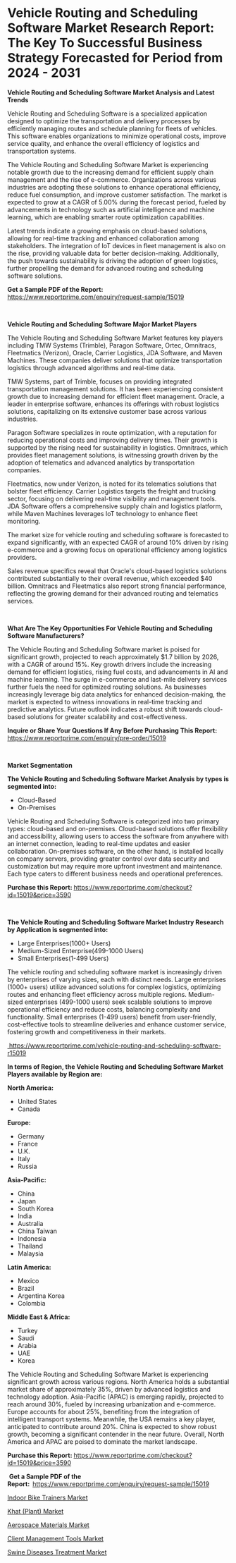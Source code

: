<p><h1>Vehicle Routing and Scheduling Software Market Research Report: The Key To Successful Business Strategy Forecasted for Period from 2024 - 2031</h1></p><p><strong>Vehicle Routing and Scheduling Software Market Analysis and Latest Trends</strong></p>
<p><p>Vehicle Routing and Scheduling Software is a specialized application designed to optimize the transportation and delivery processes by efficiently managing routes and schedule planning for fleets of vehicles. This software enables organizations to minimize operational costs, improve service quality, and enhance the overall efficiency of logistics and transportation systems.</p><p>The Vehicle Routing and Scheduling Software Market is experiencing notable growth due to the increasing demand for efficient supply chain management and the rise of e-commerce. Organizations across various industries are adopting these solutions to enhance operational efficiency, reduce fuel consumption, and improve customer satisfaction. The market is expected to grow at a CAGR of 5.00% during the forecast period, fueled by advancements in technology such as artificial intelligence and machine learning, which are enabling smarter route optimization capabilities.</p><p>Latest trends indicate a growing emphasis on cloud-based solutions, allowing for real-time tracking and enhanced collaboration among stakeholders. The integration of IoT devices in fleet management is also on the rise, providing valuable data for better decision-making. Additionally, the push towards sustainability is driving the adoption of green logistics, further propelling the demand for advanced routing and scheduling software solutions.</p></p>
<p><strong>Get a Sample PDF of the Report:&nbsp;</strong> <a href="https://www.reportprime.com/enquiry/request-sample/15019">https://www.reportprime.com/enquiry/request-sample/15019</a></p>
<p>&nbsp;</p>
<p><strong>Vehicle Routing and Scheduling Software Major Market Players</strong></p>
<p><p>The Vehicle Routing and Scheduling Software Market features key players including TMW Systems (Trimble), Paragon Software, Ortec, Omnitracs, Fleetmatics (Verizon), Oracle, Carrier Logistics, JDA Software, and Maven Machines. These companies deliver solutions that optimize transportation logistics through advanced algorithms and real-time data.</p><p>TMW Systems, part of Trimble, focuses on providing integrated transportation management solutions. It has been experiencing consistent growth due to increasing demand for efficient fleet management. Oracle, a leader in enterprise software, enhances its offerings with robust logistics solutions, capitalizing on its extensive customer base across various industries.</p><p>Paragon Software specializes in route optimization, with a reputation for reducing operational costs and improving delivery times. Their growth is supported by the rising need for sustainability in logistics. Omnitracs, which provides fleet management solutions, is witnessing growth driven by the adoption of telematics and advanced analytics by transportation companies.</p><p>Fleetmatics, now under Verizon, is noted for its telematics solutions that bolster fleet efficiency. Carrier Logistics targets the freight and trucking sector, focusing on delivering real-time visibility and management tools. JDA Software offers a comprehensive supply chain and logistics platform, while Maven Machines leverages IoT technology to enhance fleet monitoring.</p><p>The market size for vehicle routing and scheduling software is forecasted to expand significantly, with an expected CAGR of around 10% driven by rising e-commerce and a growing focus on operational efficiency among logistics providers.</p><p>Sales revenue specifics reveal that Oracle's cloud-based logistics solutions contributed substantially to their overall revenue, which exceeded $40 billion. Omnitracs and Fleetmatics also report strong financial performance, reflecting the growing demand for their advanced routing and telematics services.</p></p>
<p>&nbsp;</p>
<p><strong>What Are The Key Opportunities For Vehicle Routing and Scheduling Software Manufacturers?</strong></p>
<p><p>The Vehicle Routing and Scheduling Software market is poised for significant growth, projected to reach approximately $1.7 billion by 2026, with a CAGR of around 15%. Key growth drivers include the increasing demand for efficient logistics, rising fuel costs, and advancements in AI and machine learning. The surge in e-commerce and last-mile delivery services further fuels the need for optimized routing solutions. As businesses increasingly leverage big data analytics for enhanced decision-making, the market is expected to witness innovations in real-time tracking and predictive analytics. Future outlook indicates a robust shift towards cloud-based solutions for greater scalability and cost-effectiveness.</p></p>
<p><strong>Inquire or Share Your Questions If Any Before Purchasing This Report:</strong> <a href="https://www.reportprime.com/enquiry/pre-order/15019">https://www.reportprime.com/enquiry/pre-order/15019</a></p>
<p>&nbsp;</p>
<p><strong>Market Segmentation</strong></p>
<p><strong>The Vehicle Routing and Scheduling Software Market Analysis by types is segmented into:</strong></p>
<p><ul><li>Cloud-Based</li><li>On-Premises</li></ul></p>
<p><p>Vehicle Routing and Scheduling Software is categorized into two primary types: cloud-based and on-premises. Cloud-based solutions offer flexibility and accessibility, allowing users to access the software from anywhere with an internet connection, leading to real-time updates and easier collaboration. On-premises software, on the other hand, is installed locally on company servers, providing greater control over data security and customization but may require more upfront investment and maintenance. Each type caters to different business needs and operational preferences.</p></p>
<p><strong>Purchase this Report:&nbsp;</strong><a href="https://www.reportprime.com/checkout?id=15019&price=3590">https://www.reportprime.com/checkout?id=15019&price=3590</a></p>
<p>&nbsp;</p>
<p><strong>The Vehicle Routing and Scheduling Software Market Industry Research by Application is segmented into:</strong></p>
<p><ul><li>Large Enterprises(1000+ Users)</li><li>Medium-Sized Enterprise(499-1000 Users)</li><li>Small Enterprises(1-499 Users)</li></ul></p>
<p><p>The vehicle routing and scheduling software market is increasingly driven by enterprises of varying sizes, each with distinct needs. Large enterprises (1000+ users) utilize advanced solutions for complex logistics, optimizing routes and enhancing fleet efficiency across multiple regions. Medium-sized enterprises (499-1000 users) seek scalable solutions to improve operational efficiency and reduce costs, balancing complexity and functionality. Small enterprises (1-499 users) benefit from user-friendly, cost-effective tools to streamline deliveries and enhance customer service, fostering growth and competitiveness in their markets.</p></p>
<p><a href="https://www.reportprime.com/vehicle-routing-and-scheduling-software-r15019">&nbsp;https://www.reportprime.com/vehicle-routing-and-scheduling-software-r15019</a></p>
<p><strong>In terms of Region, the Vehicle Routing and Scheduling Software Market Players available by Region are:</strong></p>
<p>
    <p> <strong> North America: </strong>
        <ul>
            <li>United States</li>
            <li>Canada</li>
        </ul>
        </p> 
    <p> <strong> Europe: </strong>
        <ul>
            <li>Germany</li>
            <li>France</li>
            <li>U.K.</li>
            <li>Italy</li>
            <li>Russia</li>
        </ul>
        </p> 
    <p> <strong> Asia-Pacific: </strong>
        <ul>
            <li>China</li>
            <li>Japan</li>
            <li>South Korea</li>
            <li>India</li>
            <li>Australia</li>
            <li>China Taiwan</li>
            <li>Indonesia</li>
            <li>Thailand</li>
            <li>Malaysia</li>
        </ul>
        </p> 
    <p> <strong> Latin America: </strong>
        <ul>
            <li>Mexico</li>
            <li>Brazil</li>
            <li>Argentina Korea</li>
            <li>Colombia</li>
        </ul>
        </p> 
    <p> <strong> Middle East & Africa: </strong>
        <ul>
            <li>Turkey</li>
            <li>Saudi</li>
            <li>Arabia</li>
            <li>UAE</li>
            <li>Korea</li>
        </ul>
    </p>
    </p>
<p><p>The Vehicle Routing and Scheduling Software Market is experiencing significant growth across various regions. North America holds a substantial market share of approximately 35%, driven by advanced logistics and technology adoption. Asia-Pacific (APAC) is emerging rapidly, projected to reach around 30%, fueled by increasing urbanization and e-commerce. Europe accounts for about 25%, benefiting from the integration of intelligent transport systems. Meanwhile, the USA remains a key player, anticipated to contribute around 20%. China is expected to show robust growth, becoming a significant contender in the near future. Overall, North America and APAC are poised to dominate the market landscape.</p></p>
<p><strong>Purchase this Report: </strong><a href="https://www.reportprime.com/checkout?id=15019&price=3590">https://www.reportprime.com/checkout?id=15019&price=3590</a></p>
<p>&nbsp;<strong>Get a Sample PDF of the Report:&nbsp;&nbsp;</strong><a href="https://www.reportprime.com/enquiry/request-sample/15019">https://www.reportprime.com/enquiry/request-sample/15019</a></p>
<p><strong></strong></p>
<p><p><a href="https://medium.com/@luke.wilson7856/the-indoor-bike-trainers-market-insights-report-offers-an-in-depth-and-thorough-analysis-of-the-a62b3552cf34">Indoor Bike Trainers Market</a></p><p><a href="https://issuu.com/reportprime-2/docs/khat-plant-market-size-2030.pptx_70c2157d2de775">Khat (Plant) Market</a></p><p><a href="https://www.linkedin.com/pulse/aerospace-materials-market-size-type-aluminium-alloyssteel-g167c?trackingId=vBG9uCSVTviC86lwgP%2FxQQ%3D%3D">Aerospace Materials Market</a></p><p><a href="https://github.com/abbislposival/Market-Research-Report-List-1/blob/main/client-management-tools-market.md">Client Management Tools Market</a></p><p><a href="https://issuu.com/reportprime-2/docs/swine-diseases-treatment-market-siz_da6fe71e30d196">Swine Diseases Treatment Market</a></p></p>